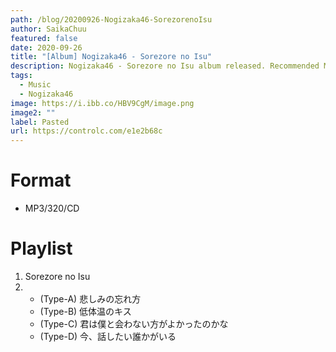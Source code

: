 ```yaml
---
path: /blog/20200926-Nogizaka46-SorezorenoIsu
author: SaikaChuu
featured: false
date: 2020-09-26
title: "[Album] Nogizaka46 - Sorezore no Isu"
description: Nogizaka46 - Sorezore no Isu album released. Recommended Music!
tags:
  - Music
  - Nogizaka46
image: https://i.ibb.co/HBV9CgM/image.png
image2: ""
label: Pasted
url: https://controlc.com/e1e2b68c
---
```


# Format

- MP3/320/CD

# Playlist

1. Sorezore no Isu
2. - (Type-A) 悲しみの忘れ方
   - (Type-B) 低体温のキス
   - (Type-C) 君は僕と会わない方がよかったのかな
   - (Type-D) 今、話したい誰かがいる
